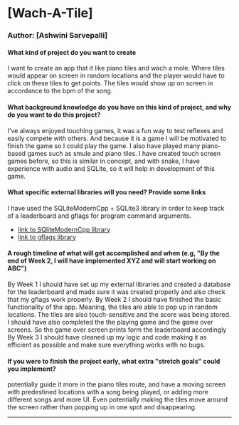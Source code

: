 # [Wach-A-Tile]

### Author: [Ashwini Sarvepalli]

#### What kind of project do you want to create
I want to create an app that it like piano tiles and wach a mole. 
Where tiles would appear on screen in random locations and the player would have to 
click on these tiles to get points. The tiles would show up on screen in accordance to the bpm of the song.

#### What background knowledge do you have on this kind of project, and why do you want to do this project?
I've always enjoyed touching games, it was a fun way to test reflexes and 
easily compete with others. And because it is a game I will be motivated to 
finish the game so I could play the game. I also have played many piano-based 
games such as smule and piano tiles. I have created touch screen games before, so this is 
similar in concept, and with snake, I have experience with audio and SQLite, so it will help in development of this game.

#### What specific external libraries will you need? Provide some links
I have used the SQLiteModernCpp + SQLite3 library in order to keep track of a 
leaderboard and gflags for program command arguments.
  * [link to SQliteModernCpp library](https://github.com/SqliteModernCpp/sqlite_modern_cpp/tree/dev)
  * [link to gflags library](https://github.com/gflags/gflags)

#### A rough timeline of what will get accomplished and when (e.g, "By the end of Week 2, I will have implemented XYZ and will start working on ABC")
By Week 1 I should have set up my external libraries and created a database for the 
leaderboard and made sure it was created properly and also check that my gflags work properly.
By Week 2 I should have finished the basic functionality of the app. Meaning, the 
tiles are able to pop up in random locations. The tiles are also touch-sensitive and 
the score was being stored. I should have also completed the the playing game and the game over screens. 
So the game over screen prints form the leaderboard accordingly
By Week 3 I should have cleaned up my logic and code making it as efficient as possible and make sure 
everything works with no bugs.

#### If you were to finish the project early, what extra "stretch goals" could you implement?
potentially guide it more in the piano tiles route, and have a moving screen with predestined 
locations with a song being played, or adding more different songs and more UI. Even potentially
 making the tiles move around the screen rather than popping up in one spot and disappearing.

---

